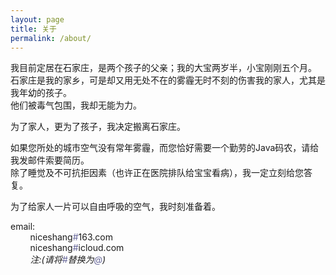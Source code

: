 ```yaml
---
layout: page
title: 关于
permalink: /about/
---
```



我目前定居在石家庄，是两个孩子的父亲；我的大宝两岁半，小宝刚刚五个月。     
石家庄是我的家乡，可是却又用无处不在的雾霾无时不刻的伤害我的家人，尤其是我年幼的孩子。       
他们被毒气包围，我却无能为力。    
     
为了家人，更为了孩子，我决定搬离石家庄。        

如果您所处的城市空气没有常年雾霾，而您恰好需要一个勤劳的Java码农，请给我发邮件索要简历。      
除了睡觉及不可抗拒因素（也许正在医院排队给宝宝看病），我一定立刻给您答复。      
        
为了给家人一片可以自由呼吸的空气，我时刻准备着。       
               
               

email:            
&nbsp;&nbsp;&nbsp;&nbsp;&nbsp;&nbsp;&nbsp;&nbsp;niceshang<span style="color:#669">#</span>163.com        
&nbsp;&nbsp;&nbsp;&nbsp;&nbsp;&nbsp;&nbsp;&nbsp;niceshang<span style="color:#669">#</span>icloud.com         
&nbsp;&nbsp;&nbsp;&nbsp;&nbsp;&nbsp;&nbsp;&nbsp;*注:(请将<span style="color:#669">#</span>替换为<span style="color:#669">@</span>)*    
